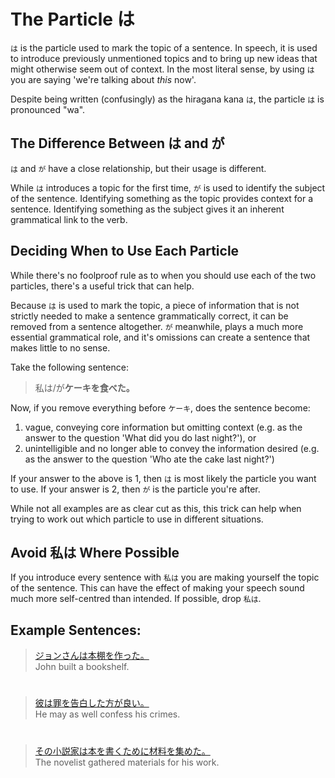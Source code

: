 # The Particle は

`は` is the particle used to mark the topic of a sentence. In speech, it is used to introduce previously unmentioned topics and to bring up new ideas that might otherwise seem out of context. In the most literal sense, by using `は` you are saying 'we're talking about *this* now'.

Despite being written (confusingly) as the hiragana kana `は`, the particle `は` is pronounced "wa".

## The Difference Between は and が
`は` and `が` have a close relationship, but their usage is different. 

While `は` introduces a topic for the first time, `が` is used to identify the subject of the sentence. Identifying something as the topic provides context for a sentence. Identifying something as the subject gives it an inherent grammatical link to the verb. 

## Deciding When to Use Each Particle
While there's no foolproof rule as to when you should use each of the two particles, there's a useful trick that can help.

Because `は` is used to mark the topic, a piece of information that is not strictly needed to make a sentence grammatically correct, it can be removed from a sentence altogether. `が` meanwhile, plays a much more essential grammatical role, and it's omissions can create a sentence that makes little to no sense.

Take the following sentence:

> 私は/が**ケーキを食べた。**

Now, if you remove everything before `ケーキ`, does the sentence become:   

1. vague, conveying core information but omitting context (e.g. as the answer to the question 'What did you do last night?'), or 
2. unintelligible and no longer able to convey the information desired (e.g. as the answer to the question 'Who ate the cake last night?')

If your answer to the above is 1, then `は` is most likely the particle you want to use. If your answer is 2, then `が` is the particle you're after. 

While not all examples are as clear cut as this, this trick can help when trying to work out which particle to use in different situations.

## Avoid 私は Where Possible
If you introduce every sentence with `私は` you are making yourself the topic of the sentence. This can have the effect of making your speech sound much more self-centred than intended. If possible, drop `私は`.

## Example Sentences:
> [ジョンさんは本棚を作った。]()   
> John built a bookshelf.

#

> [彼は罪を告白した方が良い。]()   
> He may as well confess his crimes.

#

> [その小説家は本を書くために材料を集めた。]()   
> The novelist gathered materials for his work.
